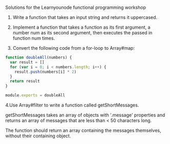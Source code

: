Solutions for the Learnyounode functional programming workshop

1. Write a function that takes an input string and returns it uppercased.

2. Implement a function that takes a function as its first argument, a number num as its second argument, then executes the passed in function num times.

3. Convert the following code from a for-loop to Array#map:
```javascript
function doubleAll(numbers) {
  var result = []
  for (var i = 0; i < numbers.length; i++) {
    result.push(numbers[i] * 2)
  }
  return result
}

module.exports = doubleAll
```

4.Use Array#filter to write a function called getShortMessages.

getShortMessages takes an array of objects with '.message' properties and returns an array of messages that are less than < 50 characters long.

The function should return an array containing the messages themselves, without their containing object.
